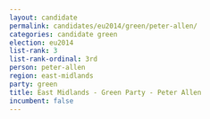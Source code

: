 ```yaml
---
layout: candidate
permalink: candidates/eu2014/green/peter-allen/
categories: candidate green
election: eu2014
list-rank: 3
list-rank-ordinal: 3rd
person: peter-allen
region: east-midlands
party: green
title: East Midlands - Green Party - Peter Allen
incumbent: false
---
```

